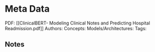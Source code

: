 # Meta Data
PDF: [[ClinicalBERT- Modeling Clinical Notes and Predicting Hospital Readmission.pdf]]
Authors: 
Concepts: 
Models/Architectures: 
Tags: 

## Notes